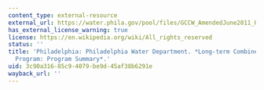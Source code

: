 ```yaml
---
content_type: external-resource
external_url: https://water.phila.gov/pool/files/GCCW_AmendedJune2011_HIGHRES.pdf
has_external_license_warning: true
license: https://en.wikipedia.org/wiki/All_rights_reserved
status: ''
title: 'Philadelphia: Philadelphia Water Department. *Long-term Combined Sewer Overflow
  Program: Program Summary*.'
uid: 3c90a316-85c9-4079-be9d-45af38b6291e
wayback_url: ''
---
```

